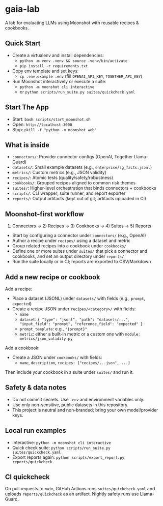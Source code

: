 <!--
  gaia-lab: A neutral, Moonshot-first lab for evaluating LLMs
  Focus: reusable recipes & cookbooks; easy local run; minimal and clear.
-->

# gaia-lab

A lab for evaluating LLMs using Moonshot with reusable recipes & cookbooks.

## Quick Start

- Create a virtualenv and install dependencies:
  - `python -m venv .venv && source .venv/bin/activate`
  - `pip install -r requirements.txt`
- Copy env template and set keys:
  - `cp .env.example .env` (fill `OPENAI_API_KEY`, `TOGETHER_API_KEY`)
- Run Moonshot interactively or execute a suite:
  - `python -m moonshot cli interactive`
  - or `python scripts/run_suite.py suites/quickcheck.yaml`

## Start The App

- Start: `bash scripts/start_moonshot.sh`
- Open: `http://localhost:3000`
- Stop: `pkill -f "python -m moonshot web"`

## What is inside

- `connectors/`: Provider connector configs (OpenAI, Together Llama-Guard)
- `datasets/`: Small example datasets (e.g., `enterprise/sg_facts.jsonl`)
- `metrics/`: Custom metrics (e.g., JSON validity)
- `recipes/`: Atomic tests (quality/safety/robustness)
- `cookbooks/`: Grouped recipes aligned to common risk themes
- `suites/`: Higher-level orchestration that binds connectors + cookbooks
- `scripts/`: CLI wrapper, suite runner, and report exporter
- `reports/`: Output artifacts (kept out of git; artifacts uploaded in CI)

## Moonshot-first workflow

1) Connectors → 2) Recipes → 3) Cookbooks → 4) Suites → 5) Reports

- Start by configuring a connector under `connectors/` (e.g., OpenAI)
- Author a recipe under `recipes/` using a dataset and metric
- Group related recipes into a cookbook under `cookbooks/`
- Define one or more suites under `suites/` that pick a connector and cookbooks, and set an output directory under `reports/`
- Run the suite locally or in CI; reports are exported to CSV/Markdown

## Add a new recipe or cookbook

Add a recipe:
- Place a dataset (JSONL) under `datasets/` with fields (e.g., `prompt`, `expected`)
- Create a recipe JSON under `recipes/<category>/` with fields:
  - `name`
  - `dataset`: `{ "type": "jsonl", "path": "datasets/...", "input_field": "prompt", "reference_field": "expected" }`
  - `prompt_template`: e.g., `"{prompt}"`
  - `metric`: either a built-in metric or a custom one with `module: metrics/json_validity.py`

Add a cookbook:
- Create a JSON under `cookbooks/` with fields:
  - `name`, `description`, `recipes: ["recipes/...json", ...]`

Then include your cookbook in a suite under `suites/` and run it.

## Safety & data notes

- Do not commit secrets. Use `.env` and environment variables only.
- Use only non-sensitive, public datasets in this repository.
- This project is neutral and non-branded; bring your own model/provider keys.

## Local run examples

- Interactive: `python -m moonshot cli interactive`
- Quick check suite: `python scripts/run_suite.py suites/quickcheck.yaml`
- Export reports again: `python scripts/export_report.py reports/quickcheck`

## CI quickcheck

On pull requests to `main`, GitHub Actions runs `suites/quickcheck.yaml` and uploads `reports/quickcheck` as an artifact. Nightly safety runs use Llama-Guard.
